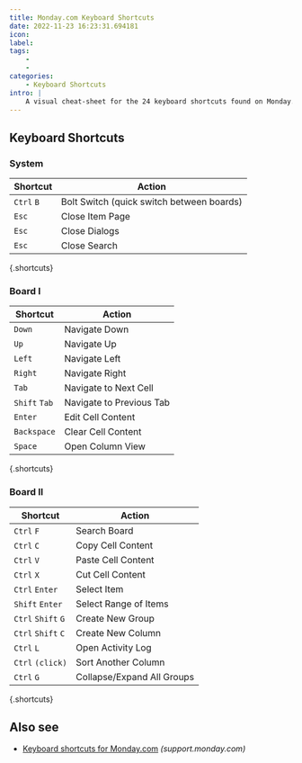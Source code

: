 ```yaml
---
title: Monday.com Keyboard Shortcuts
date: 2022-11-23 16:23:31.694181
icon: 
label: 
tags: 
    - 
    - 
categories:
    - Keyboard Shortcuts
intro: |
    A visual cheat-sheet for the 24 keyboard shortcuts found on Monday.com
---
```




Keyboard Shortcuts
------------------



### System

Shortcut | Action
---|---
`Ctrl` `B`  | Bolt Switch (quick switch between boards)
`Esc`  | Close Item Page
`Esc`  | Close Dialogs
`Esc`  | Close Search
{.shortcuts}


### Board I

Shortcut | Action
---|---
`Down`  | Navigate Down
`Up`  | Navigate Up
`Left`  | Navigate Left
`Right`  | Navigate Right
`Tab`  | Navigate to Next Cell
`Shift` `Tab`  | Navigate to Previous Tab
`Enter`  | Edit Cell Content
`Backspace`  | Clear Cell Content
`Space`  | Open Column View
{.shortcuts}



### Board II

Shortcut | Action
---|---
`Ctrl` `F`  | Search Board
`Ctrl` `C`  | Copy Cell Content
`Ctrl` `V`  | Paste Cell Content
`Ctrl` `X`  | Cut Cell Content
`Ctrl` `Enter`  | Select Item
`Shift` `Enter`  | Select Range of Items
`Ctrl` `Shift` `G`  | Create New Group
`Ctrl` `Shift` `C`  | Create New Column
`Ctrl` `L`  | Open Activity Log
`Ctrl` `(click)`  | Sort Another Column
`Ctrl` `G`  | Collapse/Expand All Groups
{.shortcuts}





Also see
--------
- [Keyboard shortcuts for Monday.com](https://support.monday.com/hc/en-us/articles/115005339905-The-Spreadsheet-capabilities-shortcuts-) _(support.monday.com)_
